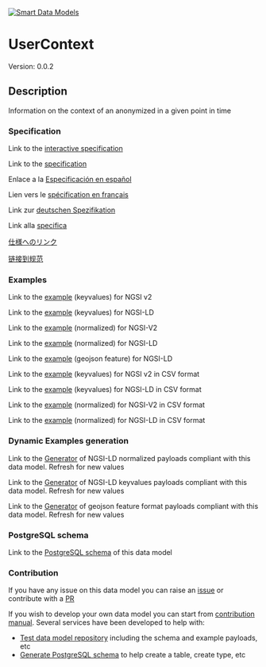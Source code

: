 [![Smart Data Models](https://smartdatamodels.org/wp-content/uploads/2022/01/SmartDataModels_logo.png "Logo")](https://smartdatamodels.org)
# UserContext
Version: 0.0.2

## Description 

Information on the context of an anonymized in a given point in time
### Specification

Link to the [interactive specification](https://swagger.lab.fiware.org/?url=https://smart-data-models.github.io/dataModel.User/UserContext/swagger.yaml)

Link to the [specification](https://github.com/smart-data-models/dataModel.User/blob/master/UserContext/doc/spec.md)

Enlace a la [Especificación en español](https://github.com/smart-data-models/dataModel.User/blob/master/UserContext/doc/spec_ES.md)

Lien vers le [spécification en français](https://github.com/smart-data-models/dataModel.User/blob/master/UserContext/doc/spec_FR.md)

Link zur [deutschen Spezifikation](https://github.com/smart-data-models/dataModel.User/blob/master/UserContext/doc/spec_DE.md)

Link alla [specifica](https://github.com/smart-data-models/dataModel.User/blob/master/UserContext/doc/spec_IT.md)

[仕様へのリンク](https://github.com/smart-data-models/dataModel.User/blob/master/UserContext/doc/spec_JA.md)

[链接到规范](https://github.com/smart-data-models/dataModel.User/blob/master/UserContext/doc/spec_ZH.md)
### Examples

Link to the [example](https://smart-data-models.github.io/dataModel.User/UserContext/examples/example.json) (keyvalues) for NGSI v2

Link to the [example](https://smart-data-models.github.io/dataModel.User/UserContext/examples/example.jsonld) (keyvalues) for NGSI-LD

Link to the [example](https://smart-data-models.github.io/dataModel.User/UserContext/examples/example-normalized.json) (normalized) for NGSI-V2

Link to the [example](https://smart-data-models.github.io/dataModel.User/UserContext/examples/example-normalized.jsonld) (normalized) for NGSI-LD

Link to the [example](https://smart-data-models.github.io/dataModel.User/UserContext/examples/example-geojsonfeature.json) (geojson feature) for NGSI-LD

Link to the [example](https://smart-data-models.github.io/dataModel.User/UserContext/examples/example.json.csv) (keyvalues) for NGSI v2 in CSV format

Link to the [example](https://smart-data-models.github.io/dataModel.User/UserContext/examples/example.jsonld.csv) (keyvalues) for NGSI-LD in CSV format

Link to the [example](https://smart-data-models.github.io/dataModel.User/UserContext/examples/example-normalized.json.csv) (normalized) for NGSI-V2 in CSV format

Link to the [example](https://smart-data-models.github.io/dataModel.User/UserContext/examples/example-normalized.jsonld.csv) (normalized) for NGSI-LD in CSV format
### Dynamic Examples generation

Link to the [Generator](https://smartdatamodels.org/extra/ngsi-ld_generator.php?schemaUrl=https://raw.githubusercontent.com/smart-data-models/dataModel.User/master/UserContext/schema.json&email=info@smartdatamodels.org) of NGSI-LD normalized payloads compliant with this data model. Refresh for new values

Link to the [Generator](https://smartdatamodels.org/extra/ngsi-ld_generator_keyvalues.php?schemaUrl=https://raw.githubusercontent.com/smart-data-models/dataModel.User/master/UserContext/schema.json&email=info@smartdatamodels.org) of NGSI-LD keyvalues payloads compliant with this data model. Refresh for new values

Link to the [Generator](https://smartdatamodels.org/extra/geojson_features_generator.php?schemaUrl=https://raw.githubusercontent.com/smart-data-models/dataModel.User/master/UserContext/schema.json&email=info@smartdatamodels.org) of geojson feature format payloads compliant with this data model. Refresh for new values
### PostgreSQL schema

Link to the [PostgreSQL schema](https://smart-data-models.github.io/dataModel.User/UserContext/schema.sql) of this data model
### Contribution

 If you have any issue on this data model you can raise an [issue](https://github.com/smart-data-models/dataModel.User/issues)  or contribute with a [PR](https://github.com/smart-data-models/dataModel.User/pulls)

 If you wish to develop your own data model you can start from [contribution manual](https://bit.ly/contribution_manual). Several services have been developed to help with: 
 - [Test data model repository](https://smartdatamodels.org/index.php/data-models-contribution-api/) including the schema and example payloads, etc
 - [Generate PostgreSQL schema](https://smartdatamodels.org/index.php/sql-service/) to help create a table, create type, etc